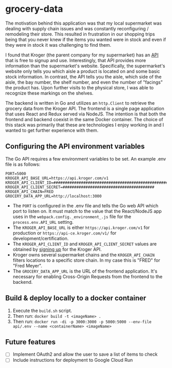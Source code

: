 # grocery-data

The motivation behind this application was that my local supermarket was dealing with supply chain issues and was constantly reconfiguring / remodeling their store. This resulted in frustration in our shopping trips being that you never knew if the items you wanted were in stock and even if they were in stock it was challenging to find them.

I found that Kroger (the parent company for my supermarket) has an [API](https://developer.kroger.com/reference/) that is free to signup and use. Interestingly, that API provides more information than the supermarket's website. Specifically, the supermarket's website only tells you which aisle a product is located on and some basic stock information. In contrast, the API tells you the aisle, which side of the aisle, the bay number, the shelf number, and even the number of "facings" the product has. Upon further visits to the physical store, I was able to recognize these markings on the shelves.

The backend is written in Go and utilizes an `http.Client` to retrieve the grocery data from the Kroger API. The frontend is a single page application that uses React and Redux served via NodeJS. The intention is that both the frontend and backend coexist in the same Docker container. The choice of this stack was primarily that these are technologies I enjoy working in and I wanted to get further experience with them.

## Configuring the API environment variables

The Go API requires a few environment variables to be set. An example .env file is as follows:

```
PORT=5000
KROGER_API_BASE_URL=https://api.kroger.com/v1
KROGER_API_CLIENT_ID=########################################################################
KROGER_API_CLIENT_SECRET=########################################
KROGER_API_CHAIN=FRED
GROCERY_DATA_APP_URL=http://localhost:3000
```

- The `PORT` is configured in the .env file and tells the Go web API which port to listen on. It must match to the value that the React/NodeJS app uses in the `webpack.config._environment_.js` file for the `process.env.API_URL` setting.
- The `KROGER_API_BASE_URL` is either `https://api.kroger.com/v1` for production or `https://api-ce.kroger.com/v1/` for development/certification.
- The `KROGER_API_CLIENT_ID` and `KROGER_API_CLIENT_SECRET` values are obtained by [signing up](https://developer.kroger.com/manage/apps) for the Kroger API.
- Kroger owns several supermarket chains and the `KROGER_API_CHAIN` filters locations to a specific store chain. In my case this is "FRED" for "Fred Meyer".
- The `GROCERY_DATA_APP_URL` is the URL of the frontend application. It's necessary for enabling Cross-Origin Requests from the frontend to the backend.

## Build & deploy locally to a docker container

1. Execute the `build.sh` script.
2. Then run: `docker build -t <imageName> .`
3. Then run: `docker run -di -p 3000:3000 -p 5000:5000 --env-file api/.env --name <containerName> <imageName>`

## Future features

- [ ] Implement OAuth2 and allow the user to save a list of items to check
- [ ] Include instructions for deployment to Google Cloud Run
